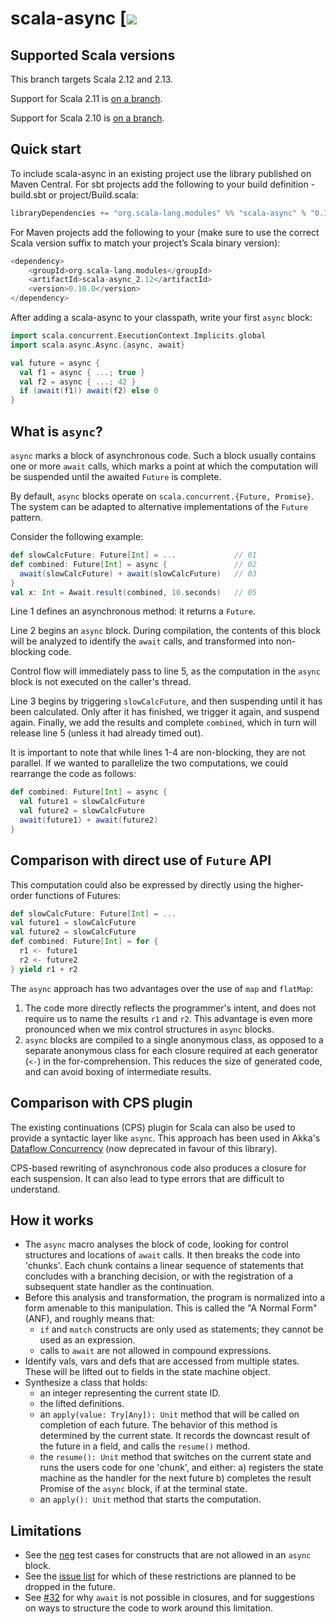 # scala-async [[<img src="https://img.shields.io/maven-central/v/org.scala-lang.modules/scala-async_2.12.svg?label=latest%20release%20for%202.12"/>](http://search.maven.org/#search%7Cga%7C1%7Cg%3Aorg.scala-lang.modules%20a%3Ascala-async_2.12)

## Supported Scala versions

This branch targets Scala 2.12 and 2.13.

Support for Scala 2.11 is [on a branch](https://github.com/scala/scala-async/tree/2.11.x).

Support for Scala 2.10 is [on a branch](https://github.com/scala/scala-async/tree/2.10.x).

## Quick start

To include scala-async in an existing project use the library published on Maven Central.
For sbt projects add the following to your build definition - build.sbt or project/Build.scala:

```scala
libraryDependencies += "org.scala-lang.modules" %% "scala-async" % "0.10.0"
```

For Maven projects add the following to your <dependencies> (make sure to use the correct Scala version suffix
to match your project’s Scala binary version):

```scala
<dependency>
	<groupId>org.scala-lang.modules</groupId>
	<artifactId>scala-async_2.12</artifactId>
	<version>0.10.0</version>
</dependency>
```

After adding a scala-async to your classpath, write your first `async` block:

```scala
import scala.concurrent.ExecutionContext.Implicits.global
import scala.async.Async.{async, await}

val future = async {
  val f1 = async { ...; true }
  val f2 = async { ...; 42 }
  if (await(f1)) await(f2) else 0
}
```

## What is `async`?

`async` marks a block of asynchronous code. Such a block usually contains
one or more `await` calls, which marks a point at which the computation
will be suspended until the awaited `Future` is complete.

By default, `async` blocks operate on `scala.concurrent.{Future, Promise}`.
The system can be adapted to alternative implementations of the
`Future` pattern.

Consider the following example:

```scala
def slowCalcFuture: Future[Int] = ...             // 01
def combined: Future[Int] = async {               // 02
  await(slowCalcFuture) + await(slowCalcFuture)   // 03
}
val x: Int = Await.result(combined, 10.seconds)   // 05
```

Line 1 defines an asynchronous method: it returns a `Future`.

Line 2 begins an `async` block. During compilation,
the contents of this block will be analyzed to identify
the `await` calls, and transformed into non-blocking
code.

Control flow will immediately pass to line 5, as the
computation in the `async` block is not executed
on the caller's thread.

Line 3 begins by triggering `slowCalcFuture`, and then
suspending until it has been calculated. Only after it
has finished, we trigger it again, and suspend again.
Finally, we add the results and complete `combined`, which
in turn will release line 5 (unless it had already timed out).

It is important to note that while lines 1-4 are non-blocking,
they are not parallel. If we wanted to parallelize the two computations,
we could rearrange the code as follows:

```scala
def combined: Future[Int] = async {
  val future1 = slowCalcFuture
  val future2 = slowCalcFuture
  await(future1) + await(future2)
}
```

## Comparison with direct use of `Future` API

This computation could also be expressed by directly using the
higher-order functions of Futures:

```scala
def slowCalcFuture: Future[Int] = ...
val future1 = slowCalcFuture
val future2 = slowCalcFuture
def combined: Future[Int] = for {
  r1 <- future1
  r2 <- future2
} yield r1 + r2
```

The `async` approach has two advantages over the use of
`map` and `flatMap`:
  1. The code more directly reflects the programmer's intent,
     and does not require us to name the results `r1` and `r2`.
     This advantage is even more pronounced when we mix control
     structures in `async` blocks.
  2. `async` blocks are compiled to a single anonymous class,
     as opposed to a separate anonymous class for each closure
     required at each generator (`<-`) in the for-comprehension.
     This reduces the size of generated code, and can avoid boxing
     of intermediate results.

## Comparison with CPS plugin

The existing continuations (CPS) plugin for Scala can also be used
to provide a syntactic layer like `async`. This approach has been
used in Akka's [Dataflow Concurrency](http://doc.akka.io/docs/akka/2.3-M1/scala/dataflow.html)
(now deprecated in favour of this library).

CPS-based rewriting of asynchronous code also produces a closure
for each suspension. It can also lead to type errors that are
difficult to understand.

## How it works

 - The `async` macro analyses the block of code, looking for control
   structures and locations of `await` calls. It then breaks the code
   into 'chunks'. Each chunk contains a linear sequence of statements
   that concludes with a branching decision, or with the registration
   of a subsequent state handler as the continuation.
 - Before this analysis and transformation, the program is normalized
   into a form amenable to this manipulation. This is called the
   "A Normal Form" (ANF), and roughly means that:
     - `if` and `match` constructs are only used as statements;
       they cannot be used as an expression.
     - calls to `await` are not allowed in compound expressions.
 - Identify vals, vars and defs that are accessed from multiple
   states. These will be lifted out to fields in the state machine
   object.
 - Synthesize a class that holds:
   - an integer representing the current state ID.
   - the lifted definitions.
   - an `apply(value: Try[Any]): Unit` method that will be
     called on completion of each future. The behavior of
     this method is determined by the current state. It records
     the downcast result of the future in a field, and calls the
     `resume()` method.
   - the `resume(): Unit` method that switches on the current state
     and runs the users code for one 'chunk', and either:
       a) registers the state machine as the handler for the next future
       b) completes the result Promise of the `async` block, if at the terminal state.
   - an `apply(): Unit` method that starts the computation.

## Limitations

 - See the [neg](https://github.com/scala/async/tree/master/src/test/scala/scala/async/neg) test cases
   for constructs that are not allowed in an `async` block.
 - See the [issue list](https://github.com/scala/async/issues?state=open) for which of these restrictions are planned
   to be dropped in the future.
 - See [#32](https://github.com/scala/async/issues/32) for why `await` is not possible in closures, and for suggestions on
   ways to structure the code to work around this limitation.
